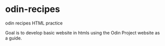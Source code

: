 # odin-recipes
odin recipes HTML practice

Goal is to develop basic website in htmls using the Odin Project website as a guide.


